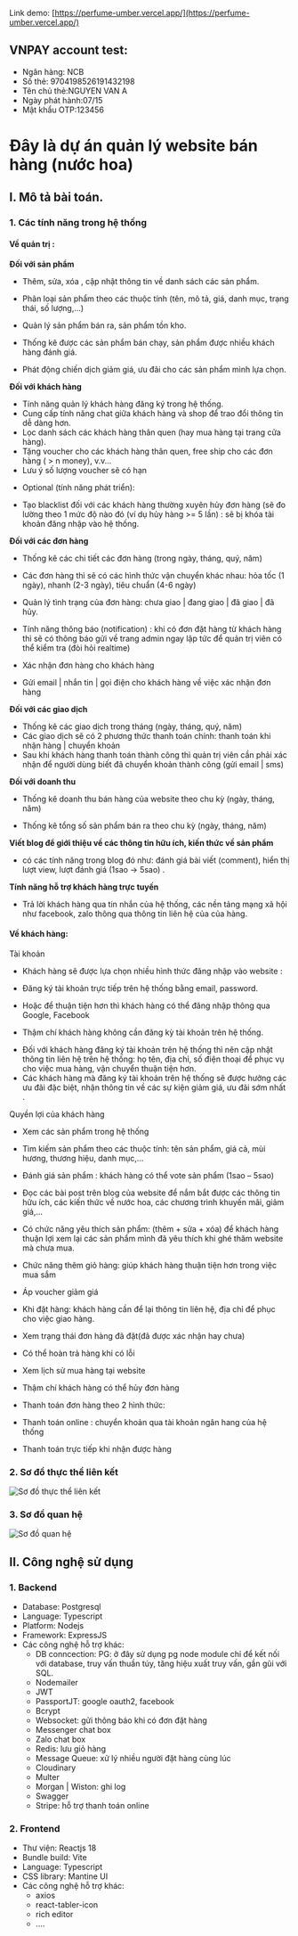 Link demo: [https://perfume-umber.vercel.app/](https://perfume-umber.vercel.app/) 
## VNPAY account test:
- Ngân hàng: NCB
- Số thẻ: 9704198526191432198
- Tên chủ thẻ:NGUYEN VAN A
- Ngày phát hành:07/15
- Mật khẩu OTP:123456 
# Đây là dự án quản lý website bán hàng (nước hoa)

## I. Mô tả bài toán.

### 1. Các tính năng trong hệ thống

#### **Về quản trị** :

**Đối với sản phẩm**

-   Thêm, sửa, xóa , cập nhật thông tin về danh sách các sản phẩm.
-   Phân loại sản phẩm theo các thuộc tính (tên, mô tả, giá, danh mục, trạng thái, số lượng,...)

-   Quản lý sản phẩm bán ra, sản phẩm tồn kho.

-   Thống kê được các sản phẩm bán chạy, sản phẩm được nhiều khách hàng đánh giá.
-   Phát động chiến dịch giảm giá, ưu đãi cho các sản phẩm mình lựa chọn.

**Đối với khách hàng**

-   Tính năng quản lý khách hàng đăng ký trong hệ thống.
-   Cung cấp tính năng chat giữa khách hàng và shop để trao đổi thông tin dễ dàng hơn.
-   Lọc danh sách các khách hàng thân quen (hay mua hàng tại trang cửa hàng).
-   Tặng voucher cho các khách hàng thân quen, free ship cho các đơn hàng ( > n money), v.v...
-   Lưu ý số lượng voucher sẽ có hạn

*   Optional (tính năng phát triển):

-   Tạo blacklist đối với các khách hàng thường xuyên hủy đơn hàng (sẽ đo lường theo 1 mức độ nào đó (ví dụ hủy hàng >= 5 lần) : sẽ bị khóa tài khoản đăng nhập vào hệ thống.

**Đối với các đơn hàng**

-   Thống kê các chi tiết các đơn hàng (trong ngày, tháng, quý, năm)
-   Các đơn hàng thì sẽ có các hình thức vận chuyển khác nhau: hỏa tốc (1 ngày), nhanh (2-3 ngày), tiêu chuẩn (4-6 ngày)

-   Quản lý tình trạng của đơn hàng: chưa giao | đang giao | đã giao | đã hủy.
-   Tính năng thông báo (notification) : khi có đơn đặt hàng từ khách hàng thì sẽ có thông báo gửi về trang admin ngay lập tức để quản trị viên có thể kiểm tra (đòi hỏi realtime)
-   Xác nhận đơn hàng cho khách hàng
-   Gửi email | nhắn tin | gọi điện cho khách hàng về việc xác nhận đơn hàng

**Đối với các giao dịch**

-   Thống kê các giao dịch trong tháng (ngày, tháng, quý, năm)
-   Các giao dịch sẽ có 2 phương thức thanh toán chính: thanh toán khi nhận hàng | chuyển khoản
-   Sau khi khách hàng thanh toán thành công thì quản trị viên cần phải xác nhận để người dùng biết đã chuyển khoản thành công (gửi email | sms)

**Đối với doanh thu**

-   Thống kê doanh thu bán hàng của website theo chu kỳ (ngày, tháng, năm)

-   Thống kê tổng số sản phẩm bán ra theo chu kỳ (ngày, tháng, năm)

**Viết blog để giới thiệu về các thông tin hữu ích, kiến thức về sản phẩm**

-   có các tính năng trong blog đó như: đánh giá bài viết (comment), hiển thị lượt view, lượt đánh giá (1sao -> 5sao) .

**Tính năng hỗ trợ khách hàng trực tuyến**

-   Trả lời khách hàng qua tin nhắn của hệ thống, các nền tảng mạng xã hội như facebook, zalo thông qua thông tin liên hệ của của hàng.

#### **Về khách hàng:**

Tài khoản

-   Khách hàng sẽ được lựa chọn nhiều hình thức đăng nhập vào website :

*   Đăng ký tài khoản trực tiếp trên hệ thống bằng email, password.

*   Hoặc để thuận tiện hơn thì khách hàng có thể đăng nhập thông qua Google, Facebook

*   Thậm chí khách hàng không cần đăng kỳ tài khoản trên hệ thống.

-   Đối với khách hàng đăng ký tài khoản trên hệ thống thì nên cập nhật thông tin liên hệ trên hệ thống: họ tên, địa chỉ, số điện thoại để phục vụ cho việc mua hàng, vận chuyển thuận tiện hơn.
-   Các khách hàng mà đăng ký tài khoản trên hệ thống sẽ được hưởng các ưu đãi đặc biệt, nhận thông tin về các sự kiện giảm giá, ưu đãi sớm nhất .

Quyền lợi của khách hàng

-   Xem các sản phẩm trong hệ thống
-   Tìm kiếm sản phẩm theo các thuộc tính: tên sản phẩm, giá cả, mùi hương, thương hiệu, danh mục,…
-   Đánh giá sản phẩm : khách hàng có thể vote sản phẩm (1sao – 5sao)

-   Đọc các bài post trên blog của website để nắm bắt được các thông tin hữu ích, các kiến thức về nước hoa, các chương trình khuyến mãi, giảm giá,...

-   Có chức năng yêu thích sản phẩm: (thêm + sửa + xóa) để khách hàng thuận lợi xem lại các sản phẩm mình đã yêu thích khi ghé thăm website mà chưa mua.
-   Chức năng thêm giỏ hàng: giúp khách hàng thuận tiện hơn trong việc mua sắm
-   Áp voucher giảm giá

-   Khi đặt hàng: khách hàng cần để lại thông tin liên hệ, địa chỉ để phục cho việc giao hàng.
-   Xem trạng thái đơn hàng đã đặt(đã được xác nhận hay chưa)

-   Có thể hoàn trả hàng khi có lỗi
-   Xem lịch sử mua hàng tại website
-   Thậm chí khách hàng có thể hủy đơn hàng
-   Thanh toán đơn hàng theo 2 hình thức:

*   Thanh toán online : chuyển khoản qua tài khoản ngân hang của hệ thống

*   Thanh toán trực tiếp khi nhận được hàng

### 2. Sơ đồ thực thể liên kết

![Sơ đồ thực thể liên kết](https://res.cloudinary.com/dlbpgaw8k/image/upload/v1689872488/perfume/website_b%C3%A1n_n%C6%B0%E1%BB%9Bc_hoa_%C4%91%E1%BA%B3ng_s_c%E1%BA%A5p_fsxywt.png)

### 3. Sơ đồ quan hệ

![Sơ đồ quan hệ](https://res.cloudinary.com/dlbpgaw8k/image/upload/v1689872815/perfume/charm_g7ylci.png)

## II. Công nghệ sử dụng

### 1. Backend

-   Database: Postgresql
-   Language: Typescript
-   Platform: Nodejs
-   Framework: ExpressJS
-   Các công nghệ hỗ trợ khác:
    -   DB conncection: PG: ở đây sử dụng pg node module chỉ để kết nối với database, truy vấn thuần túy, tăng hiệu xuất truy vấn, gần gũi với SQL.
    -   Nodemailer
    -   JWT
    -   PassportJT: google oauth2, facebook
    -   Bcrypt
    -   Websocket: gửi thông báo khi có đơn đặt hàng
    -   Messenger chat box
    -   Zalo chat box
    -   Redis: lưu giỏ hàng
    -   Message Queue: xử lý nhiều người đặt hàng cùng lúc
    -   Cloudinary
    -   Multer
    -   Morgan | Wiston: ghi log
    -   Swagger
    -   Stripe: hỗ trợ thanh toán online

### 2. Frontend

-   Thư viện: Reactjs 18
-   Bundle build: Vite
-   Language: Typescript
-   CSS library: Mantine UI
-   Các công nghệ hỗ trợ khác:
    -   axios
    -   react-tabler-icon
    -   rich editor
    -   ....
